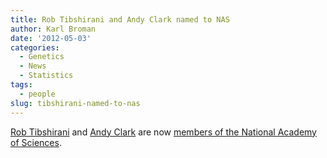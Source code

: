 ```yaml
---
title: Rob Tibshirani and Andy Clark named to NAS
author: Karl Broman
date: '2012-05-03'
categories:
  - Genetics
  - News
  - Statistics
tags:
  - people
slug: tibshirani-named-to-nas
---
```


[Rob Tibshirani](http://www-stat.stanford.edu/~tibs/) and [Andy Clark](http://mbg.cornell.edu/faculty-staff/faculty/clark.cfm) are now [members of the National Academy of Sciences](http://www.nasonline.org/news-and-multimedia/news/2012_05_01_NAS_Election.html).
